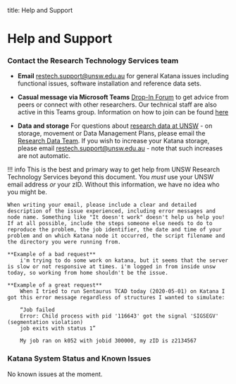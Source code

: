 title: Help and Support

# Help and Support 

### **Contact the Research Technology Services team**

- **Email** [restech.support@unsw.edu.au](mailto:restech.support@unsw.edu.au) for general Katana issues including functional issues, software installation and reference data sets. 
 
- **Casual message via Microsoft Teams** [Drop-In Forum](https://teams.microsoft.com/l/channel/19%3a358ea86ab3d541529ebfb1a49287a2c5%40thread.skype/Hacky%2520Hour?groupId=96e130bc-dfcd-4e4c-a561-58333ea61ea8&tenantId=3ff6cfa4-e715-48db-b8e1-0867b9f9fba3)
to get advice from peers or connect with other researchers. Our technical staff are also active in this Teams group. Information on how to join can be found [here](https://research.unsw.edu.au/restech-teams-channel)

- **Data and storage** For questions about [research data at UNSW](https://research.unsw.edu.au/research-data-management-unsw>) - on 
storage, movement or Data Management Plans, please email the [Research Data Team](mailto:rdm@unsw.edu.au>). If you wish to increase 
your Katana storage, please email [restech.support@unsw.edu.au](mailto:restech.support@unsw.edu.au) - note that such increases are
not automatic.

!!! info
    This is the best and primary way to get help from UNSW Research Technology Services beyond this document. You *must* use your UNSW email address *or* your zID. Without this information, we have no idea who you might be.

    When writing your email, please include a clear and detailed description of the issue experienced, including error messages and node name. Something like "It doesn't work" doesn't help us help you! If at all possible, include the steps someone else needs to do to reproduce the problem, the job identifier, the date and time of your problem and on which Katana node it occurred, the script filename and the directory you were running from.

    **Example of a bad request**
        i'm trying to do some work on katana, but it seems that the server is slow or not responsive at times. i'm logged in from inside unsw today, so working from home shouldn't be the issue.
        
    **Example of a great request**
        When I tried to run Sentaurus TCAD today (2020-05-01) on Katana I got this error message regardless of structures I wanted to simulate:
            
        “Job failed
        Error: Child process with pid '116643' got the signal 'SIGSEGV' (segmentation violation)
        job exits with status 1”
        
        My job ran on k052 with jobid 300000, my zID is z2134567


### **Katana System Status and Known Issues**

No known issues at the moment.
